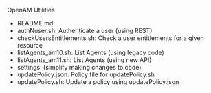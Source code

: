 OpenAM Utilities

* README.md:
* authNuser.sh: Authenticate a user (using REST) 
* checkUsersEntitlements.sh: Check a user entitlements for a given resource
* listAgents_am10.sh:  List Agents (using legacy code)
* listAgents_am11.sh: List Agents (using new API)
* settings: (simplify making changes to code)
* updatePolicy.json: Policy file for updatePolicy.sh
* updatePolicy.sh: Update a policy using updatePolicy.json


